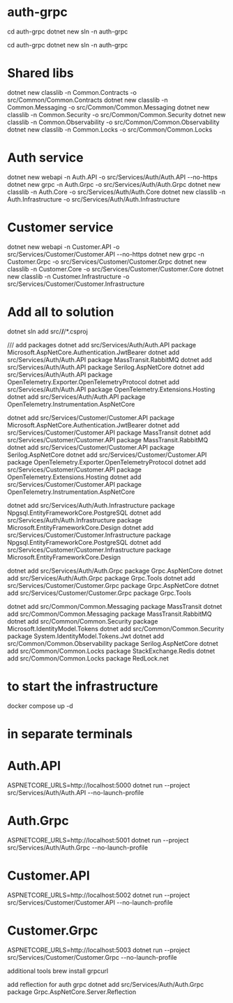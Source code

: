 # auth-grpc

cd auth-grpc
dotnet new sln -n auth-grpc

cd auth-grpc
dotnet new sln -n auth-grpc

# Shared libs
dotnet new classlib -n Common.Contracts -o src/Common/Common.Contracts
dotnet new classlib -n Common.Messaging -o src/Common/Common.Messaging
dotnet new classlib -n Common.Security -o src/Common/Common.Security
dotnet new classlib -n Common.Observability -o src/Common/Common.Observability
dotnet new classlib -n Common.Locks -o src/Common/Common.Locks

# Auth service
dotnet new webapi -n Auth.API -o src/Services/Auth/Auth.API --no-https
dotnet new grpc   -n Auth.Grpc -o src/Services/Auth/Auth.Grpc
dotnet new classlib -n Auth.Core -o src/Services/Auth/Auth.Core
dotnet new classlib -n Auth.Infrastructure -o src/Services/Auth/Auth.Infrastructure

# Customer service
dotnet new webapi -n Customer.API -o src/Services/Customer/Customer.API --no-https
dotnet new grpc   -n Customer.Grpc -o src/Services/Customer/Customer.Grpc
dotnet new classlib -n Customer.Core -o src/Services/Customer/Customer.Core
dotnet new classlib -n Customer.Infrastructure -o src/Services/Customer/Customer.Infrastructure

# Add all to solution
dotnet sln add src/**/**/*.csproj


/// add packages
dotnet add src/Services/Auth/Auth.API package Microsoft.AspNetCore.Authentication.JwtBearer
dotnet add src/Services/Auth/Auth.API package MassTransit.RabbitMQ
dotnet add src/Services/Auth/Auth.API package Serilog.AspNetCore
dotnet add src/Services/Auth/Auth.API package OpenTelemetry.Exporter.OpenTelemetryProtocol
dotnet add src/Services/Auth/Auth.API package OpenTelemetry.Extensions.Hosting
dotnet add src/Services/Auth/Auth.API package OpenTelemetry.Instrumentation.AspNetCore

dotnet add src/Services/Customer/Customer.API package Microsoft.AspNetCore.Authentication.JwtBearer
dotnet add src/Services/Customer/Customer.API package MassTransit 
dotnet add src/Services/Customer/Customer.API package MassTransit.RabbitMQ
dotnet add src/Services/Customer/Customer.API package Serilog.AspNetCore
dotnet add src/Services/Customer/Customer.API package OpenTelemetry.Exporter.OpenTelemetryProtocol
dotnet add src/Services/Customer/Customer.API package OpenTelemetry.Extensions.Hosting
dotnet add src/Services/Customer/Customer.API package OpenTelemetry.Instrumentation.AspNetCore

dotnet add src/Services/Auth/Auth.Infrastructure package Npgsql.EntityFrameworkCore.PostgreSQL 
dotnet add src/Services/Auth/Auth.Infrastructure package Microsoft.EntityFrameworkCore.Design
dotnet add src/Services/Customer/Customer.Infrastructure package Npgsql.EntityFrameworkCore.PostgreSQL 
dotnet add src/Services/Customer/Customer.Infrastructure package Microsoft.EntityFrameworkCore.Design

dotnet add src/Services/Auth/Auth.Grpc package Grpc.AspNetCore 
dotnet add src/Services/Auth/Auth.Grpc package Grpc.Tools
dotnet add src/Services/Customer/Customer.Grpc package Grpc.AspNetCore 
dotnet add src/Services/Customer/Customer.Grpc package Grpc.Tools

dotnet add src/Common/Common.Messaging package MassTransit 
dotnet add src/Common/Common.Messaging package MassTransit.RabbitMQ
dotnet add src/Common/Common.Security package Microsoft.IdentityModel.Tokens 
dotnet add src/Common/Common.Security package System.IdentityModel.Tokens.Jwt
dotnet add src/Common/Common.Observability package Serilog.AspNetCore
dotnet add src/Common/Common.Locks package StackExchange.Redis 
dotnet add src/Common/Common.Locks package RedLock.net

# to start the infrastructure
docker compose up -d
# in separate terminals
# Auth.API
ASPNETCORE_URLS=http://localhost:5000 dotnet run --project src/Services/Auth/Auth.API --no-launch-profile
# Auth.Grpc
ASPNETCORE_URLS=http://localhost:5001 dotnet run --project src/Services/Auth/Auth.Grpc --no-launch-profile
# Customer.API
ASPNETCORE_URLS=http://localhost:5002 dotnet run --project src/Services/Customer/Customer.API --no-launch-profile
# Customer.Grpc
ASPNETCORE_URLS=http://localhost:5003 dotnet run --project src/Services/Customer/Customer.Grpc --no-launch-profile


additional tools
brew install grpcurl

add reflection for auth grpc
dotnet add src/Services/Auth/Auth.Grpc package Grpc.AspNetCore.Server.Reflection
